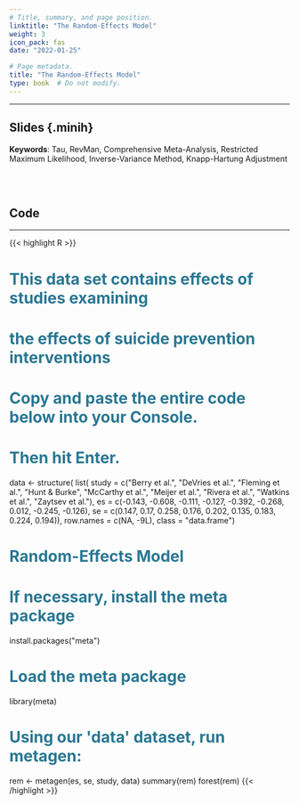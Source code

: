 ```yaml
---
# Title, summary, and page position.
linktitle: "The Random-Effects Model"
weight: 3
icon_pack: fas
date: "2022-01-25"

# Page metadata.
title: "The Random-Effects Model"
type: book  # Do not modify.
---
```


<style>
code{
  color: #2a7792;
}
.hljs{
  font-size: 16px
}
.minih{
  font-size: 1px;
  margin: 0px 0px 0px 0px;
}

.highlight {
    position: relative;
}
.highlight pre {
    padding: 15px;
}
.highlight-copy-btn {
    position: absolute;
    top: 7px;
    right: 7px;
    border: 0;
    border-radius: 4px;
    padding: 5px;
    font-size: 0.7em;
    line-height: 1.8;
    color: #fff;
    background-color: #777;
    min-width: 55px;
    text-align: center;
}
.highlight-copy-btn:hover {
    background-color: #666;
}
</style>

---


## Slides {.minih}

<object data="/media/workshop/ma/rem.pdf" type="application/pdf" width="100%" height="500px">
</object>

**Keywords**: Tau, RevMan, Comprehensive Meta-Analysis, Restricted Maximum Likelihood, Inverse-Variance Method, Knapp-Hartung Adjustment 


<br></br>

## Code

---

{{< highlight R >}}
# This data set contains effects of studies examining
# the effects of suicide prevention interventions
# Copy and paste the entire code below into your Console.
# Then hit Enter.
data <- structure(
            list(
                study = c("Berry et al.", "DeVries et al.", 
                          "Fleming et al.", "Hunt & Burke", 
                          "McCarthy et al.", "Meijer et al.", 
                          "Rivera et al.", "Watkins et al.", 
                          "Zaytsev et al."), 
                es = c(-0.143, -0.608, -0.111, -0.127, -0.392, 
                       -0.268, 0.012, -0.245, -0.126), 
                se = c(0.147, 0.17, 0.258, 0.176, 0.202, 
                       0.135, 0.183, 0.224, 0.194)), 
                row.names = c(NA, -9L), 
            class = "data.frame")

# Random-Effects Model
# If necessary, install the meta package
install.packages("meta")

# Load the meta package
library(meta)

# Using our 'data' dataset, run metagen:
rem <- metagen(es, se, study, data)
summary(rem)
forest(rem)
{{< /highlight >}}

<style>
h1 {color: #2a7792;}
</style>


